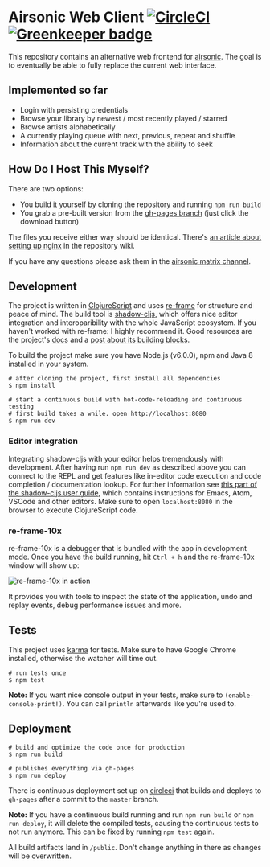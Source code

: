 # Airsonic Web Client [![CircleCI](https://circleci.com/gh/heyarne/airsonic-ui.svg?style=svg)](https://circleci.com/gh/heyarne/airsonic-ui) [![Greenkeeper badge](https://badges.greenkeeper.io/heyarne/airsonic-ui.svg)](https://greenkeeper.io/)

This repository contains an alternative web frontend for [airsonic](https://github.com/airsonic/airsonic). The goal is to eventually be able to fully replace the current web interface.

## Implemented so far

* Login with persisting credentials
* Browse your library by newest / most recently played / starred
* Browse artists alphabetically
* A currently playing queue with next, previous, repeat and shuffle
* Information about the current track with the ability to seek

## How Do I Host This Myself?

There are two options:

- You build it yourself by cloning the repository and running `npm run build`
- You grab a pre-built version from the [gh-pages branch](https://github.com/heyarne/airsonic-ui/tree/gh-pages) (just click the download button)

The files you receive either way should be identical. There's [an article about setting up nginx](https://github.com/heyarne/airsonic-ui/wiki/Self%E2%80%93hosting) in the repository wiki.

If you have any questions please ask them in the [airsonic matrix channel](https://riot.im/app/#/room/#airsonic:matrix.org).

## Development

The project is written in [ClojureScript](https://clojurescript.org/) and uses [re-frame](https://github.com/Day8/re-frame) for structure and peace of mind. The build tool is [shadow-cljs](https://shadow-cljs.github.io/docs/UsersGuide.html), which offers nice editor integration and interoparibility with the whole JavaScript ecosystem.
If you haven't worked with re-frame: I highly recommend it. Good resources are the project's [docs](https://github.com/Day8/re-frame/tree/master/docs) and a [post about its building blocks](https://purelyfunctional.tv/guide/re-frame-building-blocks/).

To build the project make sure you have Node.js (v6.0.0), npm and Java 8 installed in your system.

```
# after cloning the project, first install all dependencies
$ npm install

# start a continuous build with hot-code-reloading and continuous testing
# first build takes a while. open http://localhost:8080
$ npm run dev
```

### Editor integration

Integrating shadow-cljs with your editor helps tremendously with development. After having run `npm run dev` as described above you can connect to the REPL and get features like in-editor code execution and code completion / documentation lookup. For further information see [this part of the shadow-cljs user guide](https://shadow-cljs.github.io/docs/UsersGuide.html#_editor_integration), which contains instructions for Emacs, Atom, VSCode and other editors. Make sure to open `localhost:8080` in the browser to execute ClojureScript code.

### re-frame-10x

re-frame-10x is a debugger that is bundled with the app in development mode. Once you have the build running, hit `Ctrl + h` and the re-frame-10x window will show up:

![re-frame-10x in action](./docs/re-frame-10x.png)

It provides you with tools to inspect the state of the application, undo and replay events, debug performance issues and more.

## Tests

This project uses [karma](https://karma-runner.github.io/) for tests. Make sure to have Google Chrome installed, otherwise the watcher will time out.

```
# run tests once
$ npm test
```

**Note:** If you want nice console output in your tests, make sure to `(enable-console-print!)`. You can call `println` afterwards like you're used to.

## Deployment

```
# build and optimize the code once for production
$ npm run build

# publishes everything via gh-pages
$ npm run deploy
```

There is continuous deployment set up on [circleci](https://circleci.com/gh/heyarne/airsonic-ui) that builds and deploys to `gh-pages` after a commit to the `master` branch.

**Note:** If you have a continuous build running and run `npm run build` or `npm run deploy`, it will delete the compiled tests, causing the continuous tests to not run anymore. This can be fixed by running `npm test` again.

All build artifacts land in `/public`. Don't change anything in there as changes will be overwritten.
